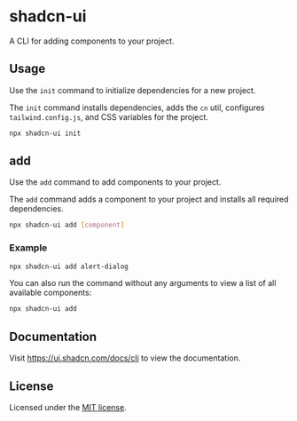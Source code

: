 # shadcn-ui

A CLI for adding components to your project.

## Usage

Use the `init` command to initialize dependencies for a new project.

The `init` command installs dependencies, adds the `cn` util, configures `tailwind.config.js`, and CSS variables for the project.

```bash
npx shadcn-ui init
```

## add

Use the `add` command to add components to your project.

The `add` command adds a component to your project and installs all required dependencies.

```bash
npx shadcn-ui add [component]
```

### Example

```bash
npx shadcn-ui add alert-dialog
```

You can also run the command without any arguments to view a list of all available components:

```bash
npx shadcn-ui add
```

## Documentation

Visit https://ui.shadcn.com/docs/cli to view the documentation.

## License

Licensed under the [MIT license](https://github.com/shadcn/ui/blob/main/LICENSE.md).
